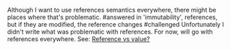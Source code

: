 Although I want to use references semantics everywhere, there might be places where that's problematic. 
#answered in 'immutability', references, but if they are modified, the reference changes
#challenged Unfortunately I didn't write what was problematic with references. For now, will go with references everywhere. 
See: [Reference vs value?](../Reference%20vs%20value?.md)


